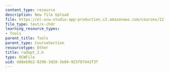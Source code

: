 ```yaml
---
content_type: resource
description: New file Upload
file: https://ol-ocw-studio-app-production.s3.amazonaws.com/courses/12-811-tropical-meteorology-spring-2011/dd8eb9b282963d203e04925f87d42f3f_radopt_2.h
file_type: text/x-chdr
learning_resource_types:
- Tools
parent_title: Tools
parent_type: CourseSection
resourcetype: Other
title: radopt_2.h
type: OCWFile
uid: dd8eb9b2-8296-3d20-3e04-925f87d42f3f
---
```

